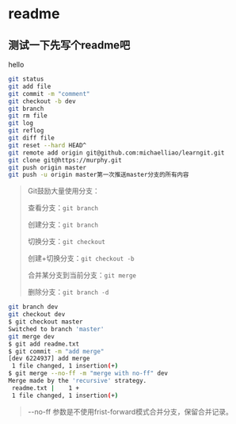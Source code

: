 # readme

## 测试一下先写个readme吧

hello

~~~bash
git status
git add file
git commit -m "comment"
git checkout -b dev
git branch
git rm file
git log
git reflog
git diff file
git reset --hard HEAD^
git remote add origin git@github.com:michaelliao/learngit.git
git clone git@https://murphy.git
git push origin master
git push -u origin master第一次推送master分支的所有内容
~~~

> Git鼓励大量使用分支：
>
> 查看分支：`git branch`
>
> 创建分支：`git branch `
>
> 切换分支：`git checkout `
>
> 创建+切换分支：`git checkout -b `
>
> 合并某分支到当前分支：`git merge `
>
> 删除分支：`git branch -d `

~~~bash
git branch dev
git checkout dev
$ git checkout master
Switched to branch 'master'
git merge dev
$ git add readme.txt 
$ git commit -m "add merge"
[dev 6224937] add merge
 1 file changed, 1 insertion(+)
$ git merge --no-ff -m "merge with no-ff" dev
Merge made by the 'recursive' strategy.
 readme.txt |    1 +
 1 file changed, 1 insertion(+)
~~~

> --no-ff 参数是不使用frist-forward模式合并分支，保留合并记录。

